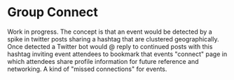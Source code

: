 # Group Connect

Work in progress. The concept is that an event would be detected by a spike in twitter posts sharing a hashtag that are clustered geographically. Once detected a Twitter bot would @ reply to continued posts with this hashtag inviting event attendees to bookmark that events "connect" page in which attendees share profile information for future reference and networking. A kind of "missed connections" for events.
